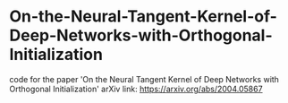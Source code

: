 # On-the-Neural-Tangent-Kernel-of-Deep-Networks-with-Orthogonal-Initialization
code for the paper 'On the Neural Tangent Kernel of Deep Networks with Orthogonal Initialization'
arXiv link: https://arxiv.org/abs/2004.05867
